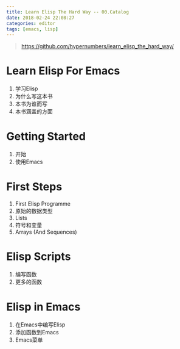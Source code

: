 ```yaml
---
title: Learn Elisp The Hard Way -- 00.Catalog
date: 2018-02-24 22:08:27
categories: editor
tags: [emacs, lisp]
---
```

> https://github.com/hypernumbers/learn_elisp_the_hard_way/

# Learn Elisp For Emacs
1. 学习Elisp
1. 为什么写这本书
1. 本书为谁而写
1. 本书涵盖的方面

# Getting Started
1. 开始
1. 使用Emacs

# First Steps
1. First Elisp Programme
1. 原始的数据类型
1. Lists
1. 符号和变量
1. Arrays (And Sequences)

# Elisp Scripts
1. 编写函数
1. 更多的函数

# Elisp in Emacs
1. 在Emacs中编写Elisp
1. 添加函数到Emacs
1. Emacs菜单
